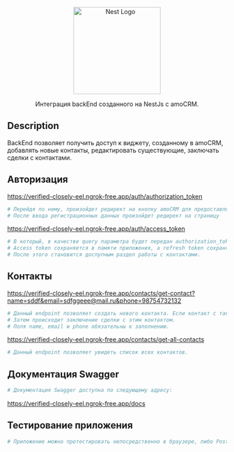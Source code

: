 <p align="center">
  <a href="http://nestjs.com/" target="blank"><img src="https://nestjs.com/img/logo-small.svg" width="200" alt="Nest Logo" /></a>
</p>

[circleci-image]: https://img.shields.io/circleci/build/github/nestjs/nest/master?token=abc123def456
[circleci-url]: https://circleci.com/gh/nestjs/nest

  <p align="center">Интеграция backEnd созданного на NestJs  с amoCRM.</p>

## Description

BackEnd позволяет получить доступ к виджету, созданному в amoCRM, добавлять новые контакты, редактировать существующие, заключать сделки с контактами.

## Авторизация


<a href="https://verified-closely-eel.ngrok-free.app/auth/authorization_token" target="_blank">https://verified-closely-eel.ngrok-free.app/auth/authorization_token</a>

```bash
# Перейдя по нему, произойдет редирект на кнопку amoCRM для предоставления доступа к Виджету интеграции.
# После ввода регистрационных данных произойдет редирект на страницу
```
<a href="https://verified-closely-eel.ngrok-free.app/auth/access_token" target="_blank">https://verified-closely-eel.ngrok-free.app/auth/access_token</a>
```bash
# В который, в качестве query параметра будет передан authorization_token, который будет обменян на access и refresh tokens.
# Access token сохраняется в памяти приложения, а refresh token сохраняется в в ccokies с флагом httpOnly.
# После этого становится доспупным раздел работы с контактами.
```

## Контакты

<a href="https://verified-closely-eel.ngrok-free.app/contacts/get-contact?name=sddf&email=sdfggeee@mail.ru&phone=98754732132" target="_blank">https://verified-closely-eel.ngrok-free.app/contacts/get-contact?name=sddf&email=sdfggeee@mail.ru&phone=98754732132</a>

```bash
# Данный endpoint позволяет создать нового контакта. Если контакт с таким email и/или phone существует, то данные о нём обновляются. 
# Затем происходит заключение сделки с этим контактом.
# Поля name, email и phone обязательны к заполнению.
```

<a href="https://verified-closely-eel.ngrok-free.app/contacts/get-all-contacts" target="_blank">https://verified-closely-eel.ngrok-free.app/contacts/get-all-contacts</a>

```bash
# Данный endpoint позволяет увидеть список всех контактов.
```

## Документация Swagger

```bash
# Документация Swagger доступна по следующему адресу: 
```
<a href="https://verified-closely-eel.ngrok-free.app/docs" target="_blank">https://verified-closely-eel.ngrok-free.app/docs</a>

## Тестирование приложения

```bash
# Приложение можно протестировать непосредственно в браузере, либо Postman или Swagger.
```

